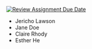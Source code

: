 [![Review Assignment Due Date](https://classroom.github.com/assets/deadline-readme-button-22041afd0340ce965d47ae6ef1cefeee28c7c493a6346c4f15d667ab976d596c.svg)](https://classroom.github.com/a/WsBujc-F)
* Jericho Lawson
* Jane Doe
* Claire Rhody
* Esther He
